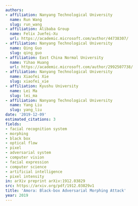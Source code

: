 ```yaml
---
authors:
- affiliation: Nanyang Technological University
  name: Run Wang
  slug: run_wang
- affiliation: Alibaba Group
  name: Felix Juefei-Xu
  url: https://academic.microsoft.com/author/44738307/
- affiliation: Nanyang Technological University
  name: Qing Guo
  slug: qing_guo
- affiliation: East China Normal University
  name: Yihao Huang
  url: https://academic.microsoft.com/author/2992507738/
- affiliation: Nanyang Technological University
  name: Xiaofei Xie
  slug: xiaofei_xie
- affiliation: Kyushu University
  name: Lei Ma
  slug: lei_ma
- affiliation: Nanyang Technological University
  name: Yang Liu
  slug: yang_liu
date: '2019-12-09'
estimated_citations: 3
fields:
- facial recognition system
- morphing
- black box
- optical flow
- pixel
- adversarial system
- computer vision
- facial expression
- computer science
- artificial intelligence
- pixel intensity
in: arXiv preprint arXiv:1912.03829
src: https://arxiv.org/pdf/1912.03829v1
title: 'Amora: Black-box Adversarial Morphing Attack'
year: 2019
---
```

